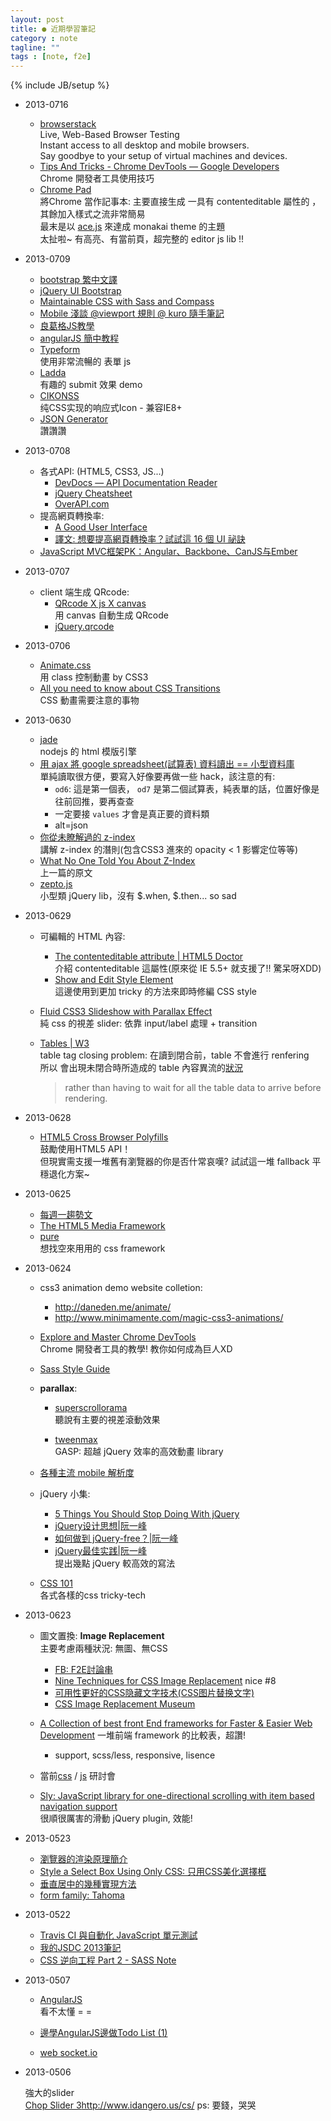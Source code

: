 ```yaml
---
layout: post
title: ● 近期學習筆記
category : note
tagline: ""
tags : [note, f2e]
---
```

{% include JB/setup %}

+ 2013-0716
    + [browserstack](http://www.browserstack.com/)  
        Live, Web-Based Browser Testing  
        Instant access to all desktop and mobile browsers.  
        Say goodbye to your setup of virtual machines and devices.
    + [Tips And Tricks - Chrome DevTools — Google Developers](https://developers.google.com/chrome-developer-tools/docs/tips-and-tricks)  
        Chrome 開發者工具使用技巧
    + [Chrome Pad](http://www.fizerkhan.com/blog/posts/Use-your-browser-as-Notepad.html)  
        將Chrome 當作記事本: 主要直接生成 一具有 contenteditable 屬性的 <html>，  
        其餘加入樣式之流非常簡易  
        最末是以 [ace.js](http://ajaxorg.github.io/ace/#nav=about) 來達成 monakai theme 的主題  
        太扯啦~ 有高亮、有當前頁，超完整的 editor js lib !!

+ 2013-0709
    + [bootstrap 繁中文譯](http://kkbruce.tw/)
    + [jQuery UI Bootstrap](http://addyosmani.github.io/jquery-ui-bootstrap/components.html#block-tooltip)
    + [Maintainable CSS with Sass and Compass](https://speakerdeck.com/hlb/maintainable-css-with-sass-and-compass?slide=52)
    + [Mobile 淺談 @viewport 規則 @ kuro 隨手筆記](http://kuro.tw/blog/2012/02/25/mobile-viewport)
    + [良葛格JS教學](http://openhome.cc/Gossip/JavaScript/Variable.html)
    + [angularJS 簡中教程](http://www.angularjs.cn/A004)
    + [Typeform](https://www.typeform.com/)  
        使用非常流暢的 表單 js
    + [Ladda](http://lab.hakim.se/ladda/)  
        有趣的 submit 效果 demo
    + [CIKONSS](http://www.bootcss.com/p/cikonss/)  
        纯CSS实现的响应式Icon - 兼容IE8+
    + [JSON Generator](http://www.json-generator.com/)  
        讚讚讚

+ 2013-0708
    + 各式API: (HTML5, CSS3, JS...)
        + [DevDocs — API Documentation Reader](http://devdocs.io/)
        + [jQuery Cheatsheet](http://oscarotero.com/jquery/)
        + [OverAPI.com](http://overapi.com/jquery/)
    + 提高網頁轉換率:
        + [A Good User Interface](http://goodui.org/)
        + [譯文: 想要提高網頁轉換率？試試這 16 個 UI 祕訣](http://www.inside.com.tw/2013/07/08/a-good-user-interface-has-high-conversion-rates)
    + [JavaScript MVC框架PK：Angular、Backbone、CanJS与Ember](http://www.csdn.net/article/2013-04-25/2815032-A-Comparison-of-Angular-Backbone-CanJS-and-Ember)

+ 2013-0707
    + client 端生成 QRcode:
        + [QRcode X js X canvas](http://www.cipherbrain.be/wp/posts/main/2010/05/canvas-qr-code.html)  
            用 canvas 自動生成 QRcode
        + [jQuery.qrcode](http://larsjung.de/qrcode/)

+ 2013-0706
    + [Animate.css](http://daneden.me/animate/)  
        用 class 控制動畫 by CSS3
    + [All you need to know about CSS Transitions](http://blog.alexmaccaw.com/css-transitions)  
        CSS 動畫需要注意的事物

+ 2013-0630
    + [jade](http://jade-lang.com/)  
        nodejs 的 html 模版引擎
    + [用 ajax 將 google spreadsheet(試算表) 資料讀出 == 小型資料庫](http://jsfiddle.net/Rplus/JpGbu/9/)  
        單純讀取很方便，要寫入好像要再做一些 hack，該注意的有:
        + `od6`: 這是第一個表， `od7` 是第二個試算表，純表單的話，位置好像是往前回推，要再查查
        + 一定要接 `values` 才會是真正要的資料類
        + alt=json
    + [你從未瞭解過的 z-index](http://www.icoding.co/2013/06/knowledge-about-z-index-2)  
        講解 z-index 的潛則(包含CSS3 進來的 opacity < 1 影響定位等等)
    + [What No One Told You About Z-Index](http://philipwalton.com/articles/what-no-one-told-you-about-z-index/)  
        上一篇的原文
    + [zepto.js](http://zeptojs.com/)  
        小型類 jQuery lib，沒有 $.when, $.then... so sad

+ 2013-0629
    + 可編輯的 HTML 內容:
        + [The contenteditable attribute | HTML5 Doctor](http://html5doctor.com/the-contenteditable-attribute/)  
            介紹 contenteditable 這屬性(原來從 IE 5.5+ 就支援了!! 驚呆呀XDD)
        + [Show and Edit Style Element](http://css-tricks.com/show-and-edit-style-element/)  
            這邊使用到更加 tricky 的方法來即時修編 CSS style
    + [Fluid CSS3 Slideshow with Parallax Effect](http://tympanus.net/Tutorials/CSS3FluidParallaxSlideshow/)  
        純 css 的視差 slider: 依靠 input/label 處理 + transition
    + [Tables | W3](http://www.w3.org/TR/html401/struct/tables.html#h-11.4)  
        table tag closing problem: 在讀到閉合前，table 不會進行 renfering  
        所以 會出現未閉合時所造成的 table 內容異流的[狀況](http://www.ptt.cc/bbs/Web_Design/M.1343222383.A.7B0.html)

        > rather than having to wait for all the table data to arrive before rendering.

+ 2013-0628
    + [HTML5 Cross Browser Polyfills](https://github.com/Modernizr/Modernizr/wiki/HTML5-Cross-browser-Polyfills)  
        鼓勵使用HTML5 API！  
        但現實需支援一堆舊有瀏覽器的你是否什常哀嘆? 試試這一堆 fallback 平穩退化方案~

+ 2013-0625
    + [每週一趨勢文](http://blog.teamtreehouse.com/category/treehouse-show-2)
    + [The HTML5 Media Framework](http://popcornjs.org/)
    + [pure](http://purecss.io/)  
        想找空來用用的 css framework

+ 2013-0624
    + css3 animation demo website colletion:
        + <http://daneden.me/animate/>
        + <http://www.minimamente.com/magic-css3-animations/>

    + [Explore and Master Chrome DevTools](http://discover-devtools.codeschool.com/chapters/1)  
        Chrome 開發者工具的教學! 教你如何成為巨人XD

    + [Sass Style Guide](http://css-tricks.com/sass-style-guide/)

    + **parallax**:
        + [superscrollorama](http://johnpolacek.github.io/superscrollorama/)  
            聽說有主要的視差滾動效果

        + [tweenmax](http://www.greensock.com/tweenmax/)  
            GASP: 超越 jQuery 效率的高效動畫 library

    + [各種主流 mobile 解析度](http://screensiz.es/)

    + jQuery 小集:
        + [5 Things You Should Stop Doing With jQuery](http://flippinawesome.org/2013/05/06/5-things-you-should-stop-doing-with-jquery/)
        + [jQuery设计思想|阮一峰](http://www.ruanyifeng.com/blog/2011/07/jquery_fundamentals.html)
        + [如何做到 jQuery-free？|阮一峰](http://www.ruanyifeng.com/blog/2013/05/jquery-free.html)
        + [jQuery最佳实践|阮一峰](http://www.ruanyifeng.com/blog/2011/08/jquery_best_practices.html)  
            提出幾點 jQuery 較高效的寫法

    + [CSS 101](http://www.css-101.org/index.php)  
        各式各樣的css tricky-tech

+ 2013-0623
    + 圖文置換: **Image Replacement**  
      主要考慮兩種狀況: 無圖、無CSS
        + [FB: F2E討論串]("https://www.facebook.com/groups/521085554595481/permalink/530414086995961/")
        + [Nine Techniques for CSS Image Replacement](http://css-tricks.com/css-image-replacement/) nice #8
        + [可用性更好的CSS隐藏文字技术(CSS图片替换文字)](http://www.iyunlu.com/view/css-xhtml/62.html)
        + [CSS Image Replacement Museum](http://css-tricks.com/examples/ImageReplacement/)

    + [A Collection of best front End frameworks for Faster & Easier Web Development](http://usablica.github.io/front-end-frameworks/compare.html)
        一堆前端 framework 的比較表，超讚!
        + support, scss/less, responsive, lisence

    + 當前[css](http://lanyrd.com/topics/css/) / [js](http://lanyrd.com/topics/javascript/) 研討會

    + [Sly: JavaScript library for one-directional scrolling with item based navigation support](http://darsa.in/sly/)  
        很順很厲害的滑動 jQuery plugin, 效能!

+ 2013-0523
    + [瀏覽器的渲染原理簡介](http://coolshell.cn/articles/9666.html)
    + [Style a Select Box Using Only CSS: 只用CSS美化選擇框](http://bavotasan.com/2011/style-select-box-using-only-css/)
    + [垂直居中的幾種實現方法](http://sofish.de/1909)
    + [form family: Tahoma](http://www.blueidea.com/tech/web/2009/6910_3.asp)

+ 2013-0522
    + [Travis CI 與自動化 JavaScript 單元測試](http://josephj.com/entry.php?id=382)
    + [我的JSDC 2013筆記](http://blog.darkthread.net/post-2013-05-20-my-jsdc2013-notes.aspx)
    + [CSS 逆向工程 Part 2 - SASS Note](http://blog.hinablue.me/entry/sass-note-css-reversed-engineering-part-2/)

+ 2013-0507
    + [AngularJS](http://angularjs.org/)  
        看不太懂 = =
    + [邊學AngularJS邊做Todo List (1)](http://www.readability.com/articles/5qa6psmd)

    + [web socket.io](http://blog.hinablue.me/entry/nodejs-first-look-socket-io)


+ 2013-0506

    強大的slider  
    [Chop Slider 3](http://www.idangero.us/cs/)<http://www.idangero.us/cs/>
    ps: 要錢，哭哭